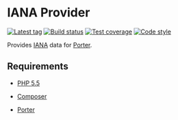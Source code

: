 IANA Provider
=============

[![Latest tag][Version image]][Releases]
[![Build status][Build image]][Build]
[![Test coverage][Coverage image]][Coverage]
[![Code style][Style image]][Style]

Provides [IANA](http://iana.org) data for [Porter][Porter].

Requirements
------------

- [PHP 5.5](http://php.net)
- [Composer](http://getcomposer.org)
- [Porter][Porter]


  [Porter]: https://github.com/ScriptFUSION/Porter
  [Releases]: https://github.com/Provider/IANA/releases
  [Version image]: https://poser.pugx.org/provider/iana/version "Latest version"
  [Build]: http://travis-ci.org/Provider/IANA
  [Build image]: http://img.shields.io/travis/Provider/IANA.svg "Build status"
  [Coverage]: https://coveralls.io/github/Provider/IANA?branch=master
  [Coverage image]: https://coveralls.io/repos/Provider/IANA/badge.svg?branch=master&service=github "Test coverage"
  [Style]: https://styleci.io/repos/49911644
  [Style image]: https://styleci.io/repos/49911644/shield?style=flat "Code style"
